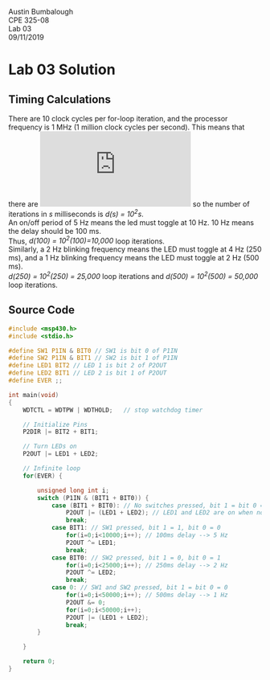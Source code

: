 Austin Bumbalough  
CPE 325-08  
Lab 03  
09/11/2019  
# Lab 03 Solution  
## Timing Calculations 
There are 10 clock cycles per for-loop iteration, 
and the processor frequency is 1 MHz (1 million clock cycles per second). 
This means that there are ![eqn1](http://www.sciweavers.org/tex2img.php?eq=%5Cfrac%7B10%5E%7B6%7D%5Cfrac%7Bclk.%5C%20cycles%7D%7Bsecond%7D%7D%7B10%5Cfrac%7Bclk.%5C%20cycles%7D%7Bloop%5C%20iteration%7D%7D%3D10%5E%7B5%7D%20%5Cfrac%7Bloop%5C%20iterations%7D%7Bsecond%7D%3D10%5E%7B2%7D%5Cfrac%7Bloop%5C%20iterations%7D%7Bmillisecond%7D&bc=White&fc=Black&im=png&fs=12&ff=arev&edit=0)
so the number of iterations in _s_ milliseconds is _d(s) = 10<sup>2</sup>s_.  
An on/off period of 5 Hz means the led must toggle at 10 Hz. 10 Hz means the delay should be 100 ms.  
Thus, _d(100) = 10<sup>2</sup>(100)=10,000_ loop iterations.  
Similarly, a 2 Hz blinking frequency means the LED must toggle at 4 Hz (250 ms), and a 1 Hz blinking
frequency means the LED must toggle at 2 Hz (500 ms).  
_d(250) = 10<sup>2</sup>(250) = 25,000_ loop iterations and _d(500) = 10<sup>2</sup>(500) = 50,000_ loop iterations.  

## Source Code  

```C
#include <msp430.h> 
#include <stdio.h>

#define SW1 P1IN & BIT0 // SW1 is bit 0 of P1IN
#define SW2 P1IN & BIT1 // SW2 is bit 1 of P1IN
#define LED1 BIT2 // LED 1 is bit 2 of P2OUT
#define LED2 BIT1 // LED 2 is bit 1 of P2OUT
#define EVER ;;

int main(void)
{
    WDTCTL = WDTPW | WDTHOLD;   // stop watchdog timer

    // Initialize Pins
    P2DIR |= BIT2 + BIT1;

    // Turn LEDs on
    P2OUT |= LED1 + LED2;

    // Infinite loop
    for(EVER) {

		unsigned long int i;
		switch (P1IN & (BIT1 + BIT0)) {
		    case (BIT1 + BIT0): // No switches pressed, bit 1 = bit 0 = 1
                P2OUT |= (LED1 + LED2); // LED1 and LED2 are on when no switch is pressed
		        break;
			case BIT1: // SW1 pressed, bit 1 = 1, bit 0 = 0
				for(i=0;i<10000;i++); // 100ms delay --> 5 Hz
				P2OUT ^= LED1;
				break;
			case BIT0: // SW2 pressed, bit 1 = 0, bit 0 = 1
				for(i=0;i<25000;i++); // 250ms delay --> 2 Hz
				P2OUT ^= LED2;
				break;
			case 0: // SW1 and SW2 pressed, bit 1 = bit 0 = 0
				for(i=0;i<50000;i++); // 500ms delay --> 1 Hz
				P2OUT &= 0;
                for(i=0;i<50000;i++);
                P2OUT |= (LED1 + LED2);
				break;
		}

    }

    return 0;
}
```
